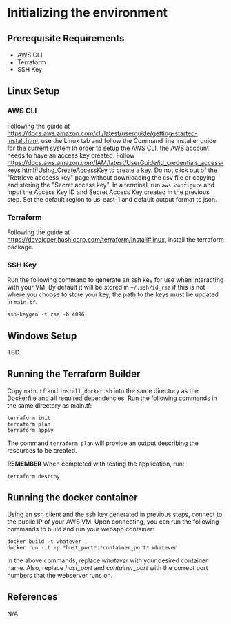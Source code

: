 # Initializing the environment

## Prerequisite Requirements
* AWS CLI
* Terraform
* SSH Key

## Linux Setup
### AWS CLI
Following the guide at https://docs.aws.amazon.com/cli/latest/userguide/getting-started-install.html, use the Linux tab and follow the Command line installer guide for the current system
In order to setup the AWS CLI, the AWS account needs to have an access key created. Follow https://docs.aws.amazon.com/IAM/latest/UserGuide/id_credentials_access-keys.html#Using_CreateAccessKey to create a key. Do not click out of the "Retrieve acceess key" page without downloading the csv file or copying and storing the "Secret access key".
In a terminal, run ```aws configure``` and input the Access Key ID and Secret Access Key created in the previous step. Set the default region to us-east-1 and default output format to json.

### Terraform
Following the guide at https://developer.hashicorp.com/terraform/install#linux, install the terraform package.

### SSH Key
Run the following command to generate an ssh key for use when interacting with your VM. By default it will be stored in `~/.ssh/id_rsa` if this is not where you choose to store your key, the path to the keys must be updated in `main.tf`.
```
ssh-keygen -t rsa -b 4096
```

## Windows Setup
TBD

## Running the Terraform Builder
Copy `main.tf` and `install_docker.sh` into the same directory as the Dockerfile and all required dependencies.
Run the following commands in the same directory as main.tf:
```
terraform init
terraform plan
terraform apply
```

The command `terraform plan` will provide an output describing the resources to be created.

**REMEMBER**
When completed with testing the application, run:
```
terraform destroy
```

## Running the docker container
Using an ssh client and the ssh key generated in previous steps, connect to the public IP of your AWS VM. Upon connecting, you can run the following commands to build and run your webapp container:
```
docker build -t whatever .
docker run -it -p *host_port*:*container_port* whatever
```
In the above commands, replace *whatever* with your desired container name. Also, replace *host_port* and *container_port* with the correct port numbers that the webserver runs on.


## References
N/A